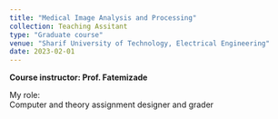 ```yaml
---
title: "Medical Image Analysis and Processing"
collection: Teaching Assitant
type: "Graduate course"
venue: "Sharif University of Technology, Electrical Engineering"
date: 2023-02-01
---
```


<b>Course instructor: Prof. Fatemizade</b>

My role:
<br> Computer and theory assignment designer and grader </br>

